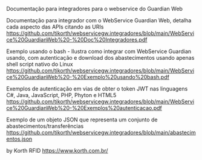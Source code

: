 Documentação para integradores para o webservice do Guardian Web

Documentação para integrador com o WebService Guardian Web, detalha cada aspecto das APIs citando as URIs
https://github.com/tikorth/webservicegw.integradores/blob/main/WebService%20GuardianWeb%20-%20Doc%20Integradores.pdf


Exemplo usando o bash - Ilustra como integrar com WebService Guardian usando, com autenticação e download dos abastecimentos usando apenas shell script nativo do Linux
https://github.com/tikorth/webservicegw.integradores/blob/main/WebService%20GuardianWeb%20-%20Exemplo%20usando%20bash.pdf

Exemplos de autenticação em vias de obter o token JWT nas linguagens C#, Java, JavaScript, PHP, Phyton e HTML5
https://github.com/tikorth/webservicegw.integradores/blob/main/WebService%20GuardianWeb%20-%20Exemplos%20autenticacao.pdf

Exemplo de um objeto JSON que representa um conjunto de abastecimentos/transferências
https://github.com/tikorth/webservicegw.integradores/blob/main/abastecimentos.json

by Korth RFID
https://www.korth.com.br/
